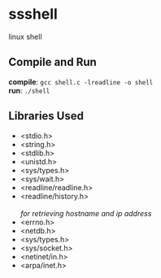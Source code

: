 # ssshell
linux shell

## Compile and Run
**compile**:  `gcc shell.c -lreadline -o shell`<br>
**run**:      `./shell`

## Libraries Used
* <stdio.h> 
* <string.h> 
* <stdlib.h> 
* <unistd.h> 
* <sys/types.h> 
* <sys/wait.h> 
* <readline/readline.h> 
* <readline/history.h><br><br>
_for retrieving hostname and ip address_
* <errno.h> 
* <netdb.h> 
* <sys/types.h> 
* <sys/socket.h> 
* <netinet/in.h> 
* <arpa/inet.h>
